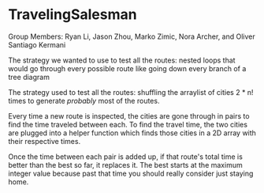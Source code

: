 # TravelingSalesman

Group Members: Ryan Li, Jason Zhou, Marko Zimic, Nora Archer, and Oliver Santiago Kermani

The strategy we wanted to use to test all the routes:
nested loops that would go through every possible route
like going down every branch of a tree diagram

The strategy used to test all the routes:
shuffling the arraylist of cities 2 * n! times to generate
*probably* most of the routes.

Every time a new route is inspected, the cities are gone through in pairs to find the time traveled between each. To find the travel time,
the two cities are plugged into a helper function which finds those cities
in a 2D array with their respective times.

Once the time between each pair is added up, if that route's total time
is better than the best so far, it replaces it. The best starts at the
maximum integer value because past that time you should really consider just staying home.
